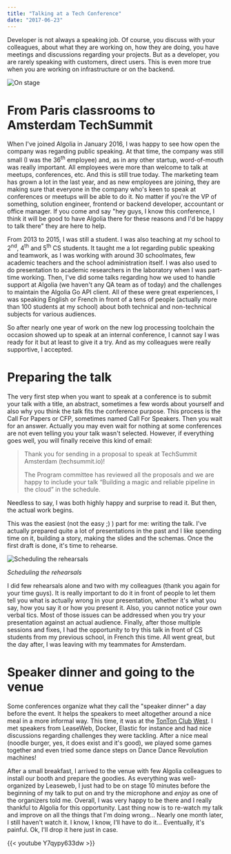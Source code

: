 ```yaml
---
title: "Talking at a Tech Conference"
date: "2017-06-23"
---
```


Developer is not always a speaking job. Of course, you discuss with your
colleagues, about what they are working on, how they are doing, you have
meetings and discussions regarding your projects. But as a developer, you are
rarely speaking with customers, direct users. This is even more true when
you are working on infrastructure or on the backend.

![On stage](/images/on-stage.jpg)

# From Paris classrooms to Amsterdam TechSummit

When I've joined Algolia in January 2016, I was happy to see how open the
company was regarding public speaking. At that time, the company was still
small (I was the 36<sup>th</sup> employee) and, as in any other startup,
word-of-mouth was really important. All employees were more than welcome to
talk at meetups, conferences, etc. And this is still true today. The marketing
team has grown a lot in the last year, and as new employees are joining, they
are making sure that everyone in the company who's keen to speak at conferences
or meetups will be able to do it. No matter if you're the VP of something,
solution engineer, frontend or backend developer, accountant or office
manager. If you come and say "hey guys, I know this conference, I think it will
be good to have Algolia there for these reasons and I'd be happy to talk there"
they are here to help.

From 2013 to 2015, I was still a student. I was also teaching at my school to
2<sup>nd</sup>, 4<sup>th</sup> and 5<sup>th</sup> CS students. It taught me a
lot regarding public speaking and teamwork, as I was working with around 30
schoolmates, few academic teachers and the school administration itself. I was
also used to do presentation to academic researchers in the laboratory when I
was part-time working. Then, I've did some talks regarding how we used to
handle support at Algolia (we haven't any QA team as of today) and the
challenges to maintain the Algolia Go API client. All of these were great
experiences, I was speaking English or French in front of a tens of people
(actually more than 100 students at my school) about both technical and
non-technical subjects for various audiences.

So after nearly one year of work on the new log processing toolchain the
occasion showed up to speak at an internal conference, I cannot say I was
ready for it but at least to give it a try. And as my colleagues were really
supportive, I accepted.

# Preparing the talk

The very first step when you want to speak at a conference is to submit your
talk with a title, an abstract, sometimes a few words about yourself and also
why you think the talk fits the conference purpose. This process is the Call
For Papers or CFP, sometimes named Call For Speakers. Then you wait for an
answer. Actually you may even wait for nothing at some conferences are not even
telling you your talk wasn't selected. However, if everything goes well, you
will finally receive this kind of email:

> Thank you for sending in a proposal to speak at TechSummit Amsterdam
> (techsummit.io)!
> 
> The Program committee has reviewed all the proposals and we are happy to
> include your talk “Building a magic and reliable pipeline in the cloud” in
> the schedule.

Needless to say, I was both highly happy and surprise to read it. But then, the
actual work begins.

This was the easiest (not the easy ;) ) part for me: writing the talk. I've
actually prepared quite a lot of presentations in the past and I like spending
time on it, building a story, making the slides and the schemas. Once the first
draft is done, it's time to rehearse.

![Scheduling the rehearsals](/images/rehearsal-calendar.png)

*Scheduling the rehearsals*

I did few rehearsals alone and two with my colleagues (thank you again for your
time guys). It is really important to do it in front of people to let them tell
you what is actually wrong in your presentation, whether it's what you say, how
you say it or how you present it. Also, you cannot notice your own verbal tics.
Most of those issues can be addressed when you try your presentation against an
actual audience. Finally, after those multiple sessions and fixes, I had the
opportunity to try this talk in front of CS students from my previous school,
in French this time. All went great, but the day after, I was leaving with my
teammates for Amsterdam.

# Speaker dinner and going to the venue

Some conferences organize what they call the "speaker dinner" a day before the
event. It helps the speakers to meet altogether around a nice meal in a more
informal way. This time, it was at the [TonTon Club West](https://tontonclub.nl/).
I met speakers from LeaseWeb, Docker, Elastic for instance and had nice
discussions regarding challenges they were tackling. After a nice meal (noodle
burger, yes, it does exist and it's good), we played some games together and
even tried some dance steps on Dance Dance Revolution machines!

After a small breakfast, I arrived to the venue with few Algolia colleagues to
install our booth and prepare the goodies. As everything was well-organized by
Leaseweb, I just had to be on stage 10 minutes before the beginning of my talk
to put on and try the microphone and *enjoy* as one of the organizers told me.
Overall, I was very happy to be there and I really thankful to Algolia for this
opportunity. Last thing now is to re-watch my talk and improve on all the
things that I'm doing wrong... Nearly one month later, I still haven't watch
it. I know, I know, I'll have to do it... Eventually, it's painful. Ok, I'll
drop it here just in case.

{{< youtube Y7qypy633dw >}}
